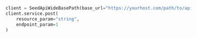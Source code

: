 ```python


client = SeedApiWideBasePath(base_url="https://yourhost.com/path/to/api", )        
client.service.post(
	resource_param="string",
	endpoint_param=1
)
 
```                        


